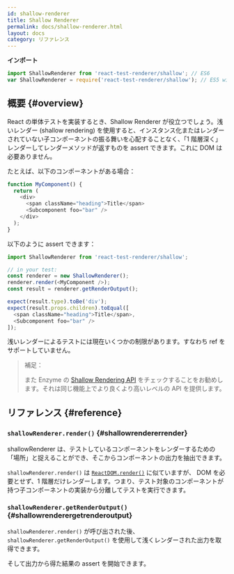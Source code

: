 ```yaml
---
id: shallow-renderer
title: Shallow Renderer
permalink: docs/shallow-renderer.html
layout: docs
category: リファレンス
---
```


**インポート**

```javascript
import ShallowRenderer from 'react-test-renderer/shallow'; // ES6
var ShallowRenderer = require('react-test-renderer/shallow'); // ES5 with npm
```

## 概要 {#overview}

React の単体テストを実装するとき、Shallow Renderer が役立つでしょう。浅いレンダー (shallow rendering) を使用すると、インスタンス化またはレンダーされていない子コンポーネントの振る舞いを心配することなく、「1 階層深く」レンダーしてレンダーメソッドが返すものを assert できます。これに DOM は必要ありません。

たとえば、以下のコンポーネントがある場合：

```javascript
function MyComponent() {
  return (
    <div>
      <span className="heading">Title</span>
      <Subcomponent foo="bar" />
    </div>
  );
}
```

以下のように assert できます：

```javascript
import ShallowRenderer from 'react-test-renderer/shallow';

// in your test:
const renderer = new ShallowRenderer();
renderer.render(<MyComponent />);
const result = renderer.getRenderOutput();

expect(result.type).toBe('div');
expect(result.props.children).toEqual([
  <span className="heading">Title</span>,
  <Subcomponent foo="bar" />
]);
```

浅いレンダーによるテストには現在いくつかの制限があります。すなわち ref をサポートしていません。

> 補足：
>
> また Enzyme の [Shallow Rendering API](http://airbnb.io/enzyme/docs/api/shallow.html) をチェックすることをお勧めします。それは同じ機能上でより良くより高いレベルの API を提供します。

## リファレンス {#reference}

### `shallowRenderer.render()` {#shallowrendererrender}

shallowRenderer は、テストしているコンポーネントをレンダーするための「場所」と捉えることができ、そこからコンポーネントの出力を抽出できます。

`shallowRenderer.render()` は [`ReactDOM.render()`](/docs/react-dom.html#render) に似ていますが、 DOM を必要とせず、1 階層だけレンダーします。つまり、テスト対象のコンポーネントが持つ子コンポーネントの実装から分離してテストを実行できます。

### `shallowRenderer.getRenderOutput()` {#shallowrenderergetrenderoutput}

`shallowRenderer.render()` が呼び出された後、`shallowRenderer.getRenderOutput()` を使用して浅くレンダーされた出力を取得できます。

そして出力から得た結果の assert を開始できます。
